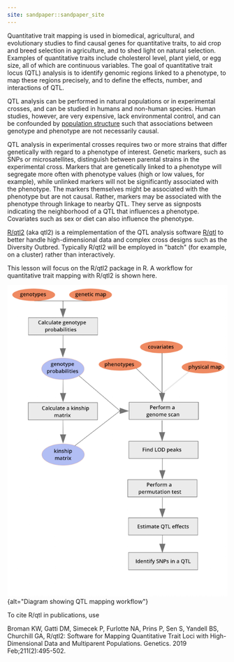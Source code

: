 ```yaml
---
site: sandpaper::sandpaper_site
---
```


Quantitative trait mapping is used in biomedical, agricultural, and evolutionary
studies to find causal genes for quantitative traits, to aid crop and breed 
selection in agriculture, and to shed light on natural selection. Examples of 
quantitative traits include cholesterol level, plant yield, or egg size, all of 
which are continuous variables. The goal of quantitative trait locus (QTL) 
analysis is to identify genomic regions linked to a phenotype, to map these 
regions precisely, and to define the effects, number, and interactions of QTL.

QTL analysis can be performed in natural populations or in experimental crosses, 
and can be studied in humans and non-human species. Human studies, however, are 
very expensive, lack environmental control, and can be confounded by 
[population structure](https://en.wikipedia.org/wiki/Population_stratification) such that 
associations between genotype and phenotype  are not necessarily causal.

QTL analysis in experimental crosses requires two or more strains that differ 
genetically with regard to a phenotype of interest. Genetic markers, such as 
SNPs or microsatellites, distinguish between parental strains in the 
experimental cross. Markers that are genetically linked to a phenotype will 
segregate more often with phenotype values (high or low values, for example), 
while unlinked markers will not be significantly associated with the phenotype.
The markers themselves might be associated with the phenotype but are not 
causal. Rather, markers may be associated with the phenotype through linkage to
nearby QTL. They serve as signposts indicating the neighborhood of a QTL that 
influences a phenotype. Covariates such as sex or diet can also influence the 
phenotype.

[R/qtl2](https://kbroman.org/qtl2) (aka qtl2) is a reimplementation of the QTL 
analysis software [R/qtl](https://rqtl.org) to better handle high-dimensional 
data and complex cross designs such as the Diversity Outbred. Typically R/qtl2 
will be employed in "batch" (for example, on a cluster) rather than 
interactively. 

This lesson will focus on the R/qtl2 package in R. A workflow for quantitative 
trait mapping with R/qtl2 is shown here.

![](fig/mapping-workflow.png){alt="Diagram showing QTL mapping workflow"}

To cite R/qtl in publications, use

Broman KW, Gatti DM, Simecek P, Furlotte NA, Prins P, Sen S, Yandell BS, 
Churchill GA, R/qtl2: Software for Mapping 
Quantitative Trait Loci with High-Dimensional Data and Multiparent Populations. 
Genetics. 2019 Feb;211(2):495-502.

